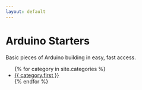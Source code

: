 ```yaml
---
layout: default
---
```


Arduino Starters
================

Basic pieces of Arduino building in easy, fast access.

<ul class="posts">
  {% for category in site.categories %}
    <li>
      <a href="{{site.baseurl}}/{{ category.first }}">{{ category.first }}</a>
    </li>
  {% endfor %}
</ul>

